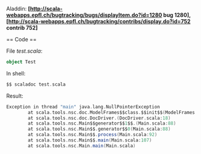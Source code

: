 Aladdin: **[http://scala-webapps.epfl.ch/bugtracking/bugs/displayItem.do?id=1280 bug 1280], [http://scala-webapps.epfl.ch/bugtracking/contribs/display.do?id=752 contrib 752]**

== Code ==

File *test.scala*:
```scala
object Test
```

In shell:
```scala
$$ scaladoc test.scala
```

Result:

```scala
Exception in thread "main" java.lang.NullPointerException
        at scala.tools.nsc.doc.ModelFrames$$class.$$init$$(ModelFrames.scala:27)
        at scala.tools.nsc.doc.DocDriver.(DocDriver.scala:18)
        at scala.tools.nsc.Main$$generator$$1$$.(Main.scala:88)
        at scala.tools.nsc.Main$$.generator$$0(Main.scala:88)
        at scala.tools.nsc.Main$$.process(Main.scala:92)
        at scala.tools.nsc.Main$$.main(Main.scala:107)
        at scala.tools.nsc.Main.main(Main.scala)
```
